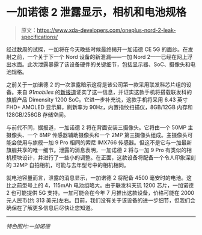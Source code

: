 # 一加诺德 2 泄露显示，相机和电池规格

> 原文：<https://www.xda-developers.com/oneplus-nord-2-leak-specifications/>

经过数周的试探，一加将在今天晚些时候最终揭开一加诺德 CE 5G 的面纱。在发射之前，一个关于下一个 Nord 设备的新泄漏——一加 Nord 2——已经在网上浮出水面。此次泄露暴露了该设备硬件的关键细节，包括显示器、SoC、摄像头和电池规格。

之前关于一加诺德 2 的一次泄露暗示这将是该公司第一款采用联发科芯片组的设备。来自 *91mobiles* 的[新报道](https://www.91mobiles.com/hub/oneplus-nord-2-specifications-revealed-exclusive/)证实了这一信息，并证实这款手机将搭载联发科的旗舰产品 Dimensity 1200 SoC。它进一步补充说，这款手机将采用 6.43 英寸 FHD+ AMOLED 显示屏，刷新率为 90Hz，内置指纹扫描仪，8GB/12GB 内存和 128GB/256GB 存储空间。

与前代不同，据报道，一加诺德 2 将在背面安装三摄像头。它将由一个 50MP 主摄像头、一个 8MP 传感器辅助摄像头和一个 2MP 第三摄像头组成。主摄像头可能会使用与旗舰一加 9 Pro 相同的索尼 IMX766 传感器。但这不是它与一加最新旗舰共享的唯一细节。泄露的消息表明，一加诺德 2 将与一加 9 Pro 有类似的相机模块设计，并进行了一些小的调整。在正面，这款设备将配备一个令人印象深刻的 32MP 自拍相机，可能与去年型号中的相机相同。

就电池容量而言，泄露的消息显示，一加诺德 2 将配备 4500 毫安时的电池。这比之前型号上的 4，115mAh 电池组略大。由于联发科天玑 1200 芯片，一加诺德 2 也可能提供 5G 支持。一加可能会在今年 7 月推出这款设备，价格可能在 2000 元人民币(约 313 美元)左右。目前，我们没有关于该设备的进一步细节，但我们会确保在了解更多信息后尽快让您知道。

* * *

*特色图片:一加诺德*